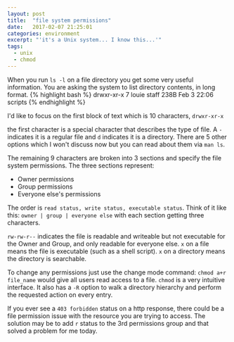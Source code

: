```yaml
---
layout: post
title:  "file system permissions"
date:   2017-02-07 21:25:01
categories: environment
excerpt: "'it's a Unix system... I know this...'"
tags:
  - unix
  - chmod
---
```


When you run `ls -l` on a file directory you get some very useful information.  You are asking the system to list directory contents, in long format.
{% highlight bash %}
drwxr-xr-x   7 louie  staff   238B Feb  3 22:06 scripts
{% endhighlight %}

I'd like to focus on the first block of text which is 10 characters, `drwxr-xr-x`

the first character is a special character that describes the type of file.  A `-` indicates it is a regular file and `d` indicates it is a directory.  There are 5 other options which I won't discuss now but you can read about them via `man ls`.

The remaining 9 characters are broken into 3 sections and specify the file system permissions.  The three sections represent:

* Owner permissions
* Group permissions
* Everyone else's permissions

The order is `read status, write status, executable status`.  Think of it like this:
`owner | group | everyone else` with each section getting three characters.

`rw-rw-r--` indicates the file is readable and writeable but not executable for the Owner and Group, and only readable for everyone else.
`x` on a file means the file is executable (such as a shell script).  `x` on a directory means the directory is searchable.

To change any permissions just use the change mode command: `chmod a+r file_name` would give all users read access to a file.  `chmod` is a very intuitive interface.  It also has a `-R` option to walk a directory hierarchy and perform the requested action on every entry.

If you ever see a `403 forbidden` status on a http response, there could be a file permission issue with the resource you are trying to access.  The solution may be to add `r` status to the 3rd permissions group and that solved a problem for me today.
